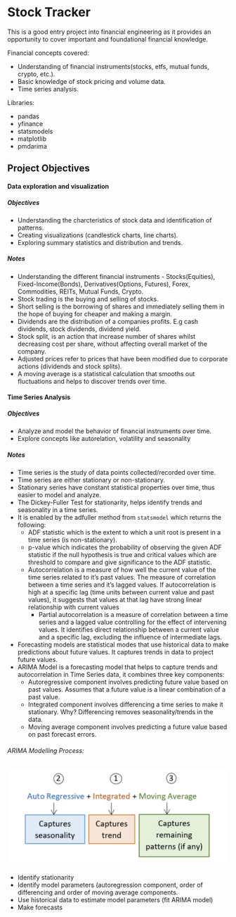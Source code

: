 # Stock Tracker
This is a good entry project into financial engineering as it provides an opportunity to cover important
and foundational financial knowledge.

Financial concepts covered:
- Understanding of financial instruments(stocks, etfs, mutual funds, crypto, etc.).
- Basic knowledge of stock pricing and volume data.
- Time series analysis.

Libraries:
- pandas
- yfinance
- statsmodels
- matplotlib
- pmdarima


## Project Objectives
#### Data exploration and visualization
##### Objectives
- Understanding the charcteristics of stock data and identification of patterns.
- Creating visualizations (candlestick charts, line charts).
- Exploring summary statistics and distribution and trends.

##### Notes
- Understanding the different financial instruments - Stocks(Equities), Fixed-Income(Bonds), Derivatives(Options, Futures), Forex, Commodities, REITs, Mutual Funds, Crypto.
- Stock trading is the buying and selling of stocks.
- Short selling is the borrowing of shares and immediately selling them in the hope of buying for cheaper and making a margin.
- Dividends are the distribution of a companies profits. E.g cash dividends, stock dividends, dividend yield.
- Stock split, is an action that increase number of shares whilst decreasing cost per share, without affecting overall market of the company.
- Adjusted prices refer to prices that have been modified due to corporate actions (dividends and stock splits).
- A moving average is a statistical calculation that smooths out fluctuations and helps to discover trends over time.


#### Time Series Analysis
##### Objectives
- Analyze and model the behavior of financial instruments over time.
- Explore concepts like autorelation, volatility and seasonality
##### Notes
- Time series is the study of data points collected/recorded over time.  
- Time series are either stationary or non-stationary.  
- Stationary series have constant statistical properties over time, thus easier to model and analyze.  
- The Dickey-Fuller Test for stationarity, helps identify trends and seasonality in a time series.  
- It is enabled by the adfuller method from `statsmodel` which returns the following: 
    - ADF statistic which is the extent to which a unit root is present in a time series (is non-stationary).
    - p-value which indicates the probability of observing the given ADF statistic if the null hypothesis is true and critical values which are threshold to compare and give significance to the ADF statistic.
    - Autocorrelation is a measure of how well the current value of the time series related to it’s past values. The measure of correlation between a time series and it’s lagged values. If autocorrelation is high at a specific lag (time units between current value and past values), it suggests that values at that lag have strong linear relationship with current values
        - Partial autocorrelation is a measure of correlation between a time series and a lagged value controlling for the effect of intervening values. It identifies direct relationship between a current value and a specific lag, excluding the influence of intermediate lags.
- Forecasting models are statistical modes that use historical data to make predictions about future values. It captures trends in data to project future values.
- ARIMA Model is a forecasting model that helps to capture trends and autocorrelation in Time Series data, it combines three key components:
    - Autoregressive component involves predicting future value based on past values. Assumes that a future value is a linear combination of a past value.
    - Integrated component involves differencing a time series to make it stationary. Why? Differencing removes seasonality/trends in the data.
    - Moving average component involves predicting a future value based on past forecast errors.
######  ARIMA Modelling Process:
![Arima modelling process](./images/arima-process.png) 
- Identify stationarity
- Identify model parameters (autoregression component, order of differencing and order of moving average components.
- Use historical data to estimate model parameters (fit ARIMA model)
- Make forecasts
